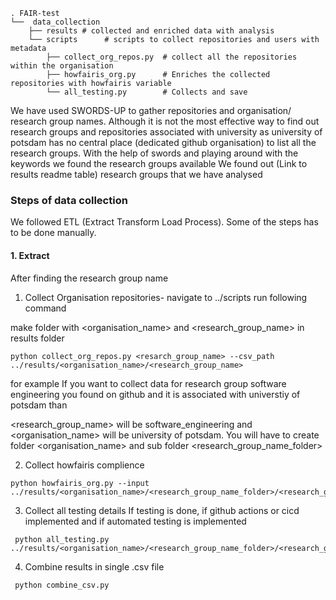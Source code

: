 ```
. FAIR-test
└──  data_collection
    ├── results # collected and enriched data with analysis
    └── scripts      # scripts to collect repositories and users with metadata              
        ├── collect_org_repos.py  # collect all the repositories within the organisation
        ├── howfairis_org.py      # Enriches the collected repositories with howfairis variable             
        └── all_testing.py        # Collects and save

```

We have used SWORDS-UP to gather repositories and organisation/ research group names. Although it is not the most effective way to find out 
research groups and repositories associated with university as university of potsdam has no central place (dedicated github organisation) to list
all the research groups. 
With the help of swords and playing around with the keywords we found the research groups available 
We found out (Link to results readme table) research groups that we have analysed 


### Steps of data collection 
 We followed ETL (Extract Transform Load Process). Some of the steps has to be done manually. 


####  1. Extract 
After finding the research group name 

1. Collect Organisation repositories- navigate to  ../scripts 
run following command 


make folder with <organisation_name>
and <research_group_name> in results folder
```
python collect_org_repos.py <resarch_group_name> --csv_path ../results/<organisation_name>/<research_group_name>
```

for example If you want to collect data for research group software engineering you found on github and it is associated with universtiy of potsdam than

<research_group_name> will be software_engineering and <organisation_name> will be university of potsdam. You will have to create folder <organisation_name> and 
sub folder <research_group_name_folder>

2. Collect howfairis complience 

```
python howfairis_org.py --input ../results/<organisation_name>/<research_group_name_folder>/<research_group_name>.csv  
```

3. Collect all testing details 
If testing is done, if github actions or cicd implemented and if automated testing is implemented
```
 python all_testing.py ../results/<organisation_name>/<research_group_name_folder>/<research_group_name>.csv  
```

4. Combine results in single .csv file

```
 python combine_csv.py 
 ```

